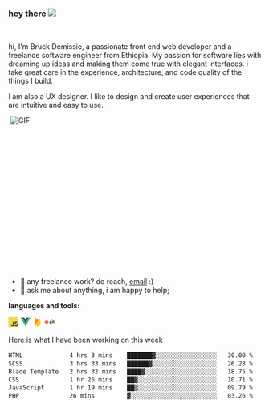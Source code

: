 ### hey there <img src="https://media.giphy.com/media/hvRJCLFzcasrR4ia7z/giphy.gif" width="25px">       

<br />

hi, I'm Bruck Demissie, a passionate  front end  web developer and a freelance software engineer from Ethiopia. My passion for software lies with dreaming up ideas and making them come true with elegant interfaces. i take great care in the experience, architecture, and code quality of the things I build.

I am also a UX designer. I like to design and create user experiences that are intuitive and easy to use.


  <img align="right" alt="GIF" src="https://github.com/abhisheknaiidu/abhisheknaiidu/blob/master/code.gif?raw=true" width="500" height="320" />
  
- 💼 any freelance work? do reach, [email](mailto:brucktafesse25@gmail.com) :)
- 💬 ask me about anything, i am happy to help;

**languages and tools:**  

<code><img height="20" src="https://raw.githubusercontent.com/github/explore/80688e429a7d4ef2fca1e82350fe8e3517d3494d/topics/javascript/javascript.png"></code>
<code><img height="20" src="https://raw.githubusercontent.com/github/explore/80688e429a7d4ef2fca1e82350fe8e3517d3494d/topics/vue/vue.png"></code>
<code><img height="20" src="https://raw.githubusercontent.com/github/explore/80688e429a7d4ef2fca1e82350fe8e3517d3494d/topics/firebase/firebase.png"></code>
<code><img height="20" src="https://raw.githubusercontent.com/github/explore/80688e429a7d4ef2fca1e82350fe8e3517d3494d/topics/git/git.png"></code>


Here is what I have been working on this week
<!--START_SECTION:waka-->

```text
HTML             4 hrs 3 mins    ███████▓░░░░░░░░░░░░░░░░░   30.00 %
SCSS             3 hrs 33 mins   ██████▓░░░░░░░░░░░░░░░░░░   26.28 %
Blade Template   2 hrs 32 mins   ████▓░░░░░░░░░░░░░░░░░░░░   18.75 %
CSS              1 hr 26 mins    ██▓░░░░░░░░░░░░░░░░░░░░░░   10.71 %
JavaScript       1 hr 19 mins    ██▒░░░░░░░░░░░░░░░░░░░░░░   09.79 %
PHP              26 mins         ▓░░░░░░░░░░░░░░░░░░░░░░░░   03.26 %
```

<!--END_SECTION:waka-->
